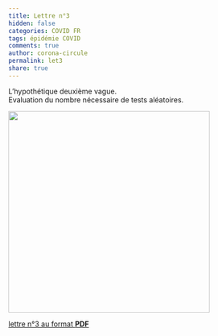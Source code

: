```yaml
---
title: Lettre n°3
hidden: false
categories: COVID FR
tags: épidémie COVID 
comments: true
author: corona-circule
permalink: let3
share: true
---
```


<link rel="stylesheet" href="../assets/css/style.css">

L’hypothétique deuxième vague. <br/>
Evaluation du nombre nécessaire de tests aléatoires.<br/>


<img src='/lettres/images/img-03.png' width='400px'/>

[lettre n°3 au format __PDF__](/lettres/resources/pdf/lettre-03.pdf)
